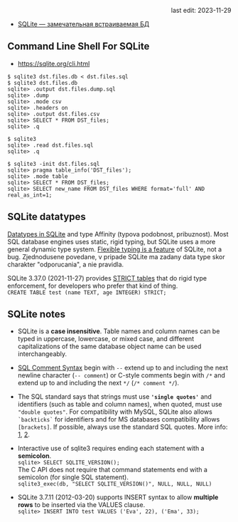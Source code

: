 <p align="right">last edit: 2023-11-29</p>

* [SQLite — замечательная встраиваемая БД](https://habr.com/ru/articles/149356/)

## Command Line Shell For SQLite
* https://sqlite.org/cli.html


```
$ sqlite3 dst.files.db < dst.files.sql
$ sqlite3 dst.files.db
sqlite> .output dst.files.dump.sql
sqlite> .dump
sqlite> .mode csv
sqlite> .headers on
sqlite> .output dst.files.csv
sqlite> SELECT * FROM DST_files;
sqlite> .q

$ sqlite3
sqlite> .read dst.files.sql
sqlite> .q

$ sqlite3 -init dst.files.sql
sqlite> pragma table_info('DST_files');
sqlite> .mode table
sqlite> SELECT * FROM DST_files;
sqlite> SELECT new_name FROM DST_files WHERE format='full' AND real_as_int=1;
```

## SQLite datatypes
[Datatypes in SQLite](https://sqlite.org/datatype3.html) and type Affinity
(typova podobnost, pribuznost). Most SQL database engines uses static, rigid
typing, but SQLite uses a more general dynamic type system. [Flexible typing is
a feature](https://sqlite.org/flextypegood.html) of SQLite, not a bug.
Zjednodusene povedane, v pripade SQLite ma zadany data type skor charakter
"odporucania", a nie pravidla.

SQLite 3.37.0 (2021-11-27) provides [STRICT
tables](https://sqlite.org/stricttables.html) that do rigid type enforcement,
for developers who prefer that kind of thing. <br /> `CREATE TABLE test (name
TEXT, age INTEGER) STRICT;`


## SQLite notes
* SQLite is a **case insensitive**. Table names and column names can be typed in
uppercase, lowercase, or mixed case, and different capitalizations of the same
database object name can be used interchangeably.

* [SQL Comment Syntax](https://sqlite.org/lang_comment.html) begin with `--`
extend up to and including the next newline character (`-- comment`) or C-style
comments begin with `/*` and extend up to and including the next `*/` (`/*
comment */`).

* The SQL standard says that strings must use **`'single quotes'`** and
identifiers (such as table and column names), when quoted, must use `"double
quotes"`. For compatibility with MySQL, SQLite also allows `` `backticks` `` for
identifiers and for MS databases compatibility allows `[brackets]`. If possible,
always use the standard SQL quotes. More info:
[1](https://sqlite.org/lang_keywords.html),
[2](https://stackoverflow.com/questions/25141090/use-backticks-or-double-quotes-with-python-and-sqlite).

* Interactive use of sqlite3 requires ending each statement with a
**semicolon**.<br /> `sqlite> SELECT SQLITE_VERSION();`<br /> The C API does not
require that command statements end with a semicolon (for single SQL
statement).<br /> `sqlite3_exec(db, "SELECT SQLITE_VERSION()", NULL, NULL,
NULL)`

* SQLite 3.7.11 (2012-03-20) supports INSERT syntax to allow **multiple rows**
to be inserted via the VALUES clause.<br /> `sqlite> INSERT INTO test VALUES
('Eva', 22), ('Ema', 33);`
